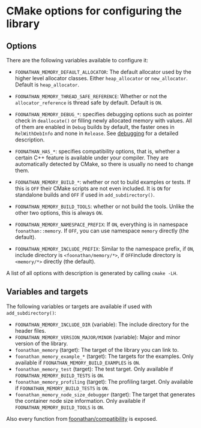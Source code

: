 # CMake options for configuring the library

## Options

There are the following variables available to configure it:

* `FOONATHAN_MEMORY_DEFAULT_ALLOCATOR`: The default allocator used by the higher level allocator classes. Either `heap_allocator` or `new_allocator`. Default is `heap_allocator`.
* `FOONATHAN_MEMORY_THREAD_SAFE_REFERENCE`: Whether or not the `allocator_reference` is thread safe by default. Default is `ON`.
* `FOONATHAN_MEMORY_DEBUG_*`: specifies debugging options such as pointer check in `deallocate()` or filling newly allocated memory with values. All of them are enabled in `Debug` builds by default, the faster ones in `RelWithDebInfo` and none in `Release`. See [debugging](md_doc_debug_error.html#debugging) for a detailed description.

* `FOONATHAN_HAS_*`: specifies compatibility options, that is, whether a certain C++ feature is available under your compiler. They are automatically detected by CMake, so there is usually no need to change them.
* `FOONATHAN_MEMORY_BUILD_*`: whether or not to build examples or tests. If this is `OFF` their CMake scripts are not even included. It is `ON` for standalone builds and `OFF` if used in `add_subdirectory()`.
* `FOONATHAN_MEMORY_BUILD_TOOLS`: whether or not build the tools. Unlike the other two options, this is always `ON`.
* `FOONATHAN_MEMORY_NAMESPACE_PREFIX`: If `ON`, everything is in namespace `foonathan::memory`. If `OFF`, you can use namespace `memory` directly (the default).
* `FOONATHAN_MEMORY_INCLUDE_PREFIX`: Similar to the namespace prefix, if `ON`, include directory is `<foonathan/memory/*>`, if `OFF`include directory is `<memory/*>` directly (the default).

A list of all options with description is generated by calling `cmake -LH`.

## Variables and targets

The following variables or targets are available if used with `add_subdirectory()`:

* `FOONATHAN_MEMORY_INCLUDE_DIR` (variable): The include directory for the header files.
* `FOONATHAN_MEMORY_VERSION_MAJOR/MINOR` (variable): Major and minor version of the library.
* `foonathan_memory` (target): The target of the library you can link to.
* `foonathan_memory_example_*` (target): The targets for the examples. Only available if `FOONATHAN_MEMORY_BUILD_EXAMPLES` is `ON`.
* `foonathan_memory_test` (target): The test target. Only available if `FOONATHAN_MEMORY_BUILD_TESTS` is `ON`.
* `foonathan_memory_profiling` (target): The profiling target. Only available if `FOONATHAN_MEMORY_BUILD_TESTS` is `ON`.
* `foonathan_memory_node_size_debugger` (target): The target that generates the container node size information. Only available if `FOONATHAN_MEMORY_BUILD_TOOLS` is `ON`.

Also every function from [foonathan/compatibility] is exposed.

[foonathan/compatibility]: https://github.com/foonathan/compatiblity
